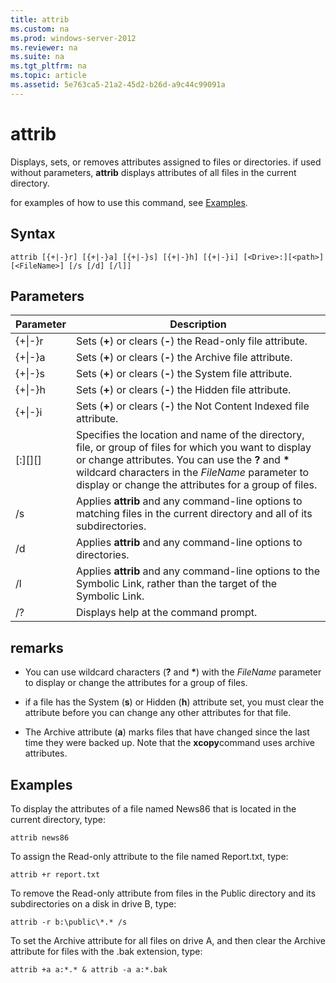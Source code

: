 ```yaml
---
title: attrib
ms.custom: na
ms.prod: windows-server-2012
ms.reviewer: na
ms.suite: na
ms.tgt_pltfrm: na
ms.topic: article
ms.assetid: 5e763ca5-21a2-45d2-b26d-a9c44c99091a
---
```

# attrib
Displays, sets, or removes attributes assigned to files or directories. if used without parameters, **attrib** displays attributes of all files in the current directory.

for examples of how to use this command, see [Examples](#BKMK_examples).

## Syntax

```
attrib [{+|-}r] [{+|-}a] [{+|-}s] [{+|-}h] [{+|-}i] [<Drive>:][<path>][<FileName>] [/s [/d] [/l]]
```

## Parameters

|Parameter|Description|
|-------------|---------------|
|{\+&#124;\-}r|Sets \(**\+**\) or clears \(**\-**\) the Read\-only file attribute.|
|{\+&#124;\-}a|Sets \(**\+**\) or clears \(**\-**\) the Archive file attribute.|
|{\+&#124;\-}s|Sets \(**\+**\) or clears \(**\-**\) the System file attribute.|
|{\+&#124;\-}h|Sets \(**\+**\) or clears \(**\-**\) the Hidden file attribute.|
|{\+&#124;\-}i|Sets \(**\+**\) or clears \(**\-**\) the Not Content Indexed file attribute.|
|\[<Drive>:\]\[<path>\]\[<FileName>\]|Specifies the location and name of the directory, file, or group of files for which you want to display or change attributes. You can use the **?** and **\*** wildcard characters in the *FileName* parameter to display or change the attributes for a group of files.|
|\/s|Applies **attrib** and any command\-line options to matching files in the current directory and all of its subdirectories.|
|\/d|Applies **attrib** and any command\-line options to directories.|
|\/l|Applies **attrib** and any command\-line options to the Symbolic Link, rather than the target of the Symbolic Link.|
|\/?|Displays help at the command prompt.|

## remarks

-   You can use wildcard characters \(**?** and **\***\) with the *FileName* parameter to display or change the attributes for a group of files.

-   if a file has the System \(**s**\) or Hidden \(**h**\) attribute set, you must clear the attribute before you can change any other attributes for that file.

-   The Archive attribute \(**a**\) marks files that have changed since the last time they were backed up. Note that the **xcopy**command uses archive attributes.

## <a name="BKMK_examples"></a>Examples
To display the attributes of a file named News86 that is located in the current directory, type:

```
attrib news86 
```

To assign the Read\-only attribute to the file named Report.txt, type:

```
attrib +r report.txt 
```

To remove the Read\-only attribute from files in the Public directory and its subdirectories on a disk in drive B, type:

```
attrib -r b:\public\*.* /s 
```

To set the Archive attribute for all files on drive A, and then clear the Archive attribute for files with the .bak extension, type:

```
attrib +a a:*.* & attrib -a a:*.bak 
```


